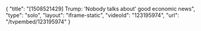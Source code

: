 {
    "title": "[1508521429] Trump: 'Nobody talks about' good economic news",
    "type": "solo",
    "layout": "iframe-static",
    "videoId": "123195974",
    "url": "\/tvpembed\/123195974"
}